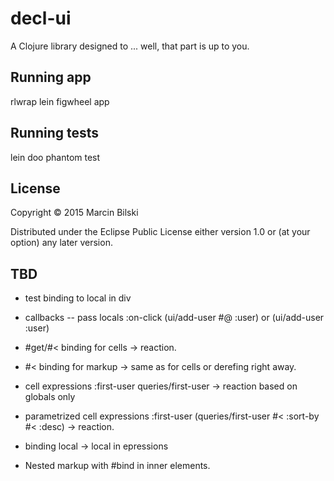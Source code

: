 # decl-ui

A Clojure library designed to ... well, that part is up to you.

## Running app

rlwrap lein figwheel app

## Running tests

lein doo phantom test

## License

Copyright © 2015 Marcin Bilski

Distributed under the Eclipse Public License either version 1.0 or (at
your option) any later version.

## TBD

- test binding to local in div



- callbacks -- pass locals :on-click (ui/add-user #@ :user) or (ui/add-user :user)
- #get/#< binding for cells -> reaction.
- #< binding for markup -> same as for cells or derefing right away.
- cell expressions :first-user queries/first-user -> reaction based on globals only
- parametrized cell expressions :first-user (queries/first-user #< :sort-by #< :desc) -> reaction.
- binding local -> local in epressions
- Nested markup with #bind in inner elements.